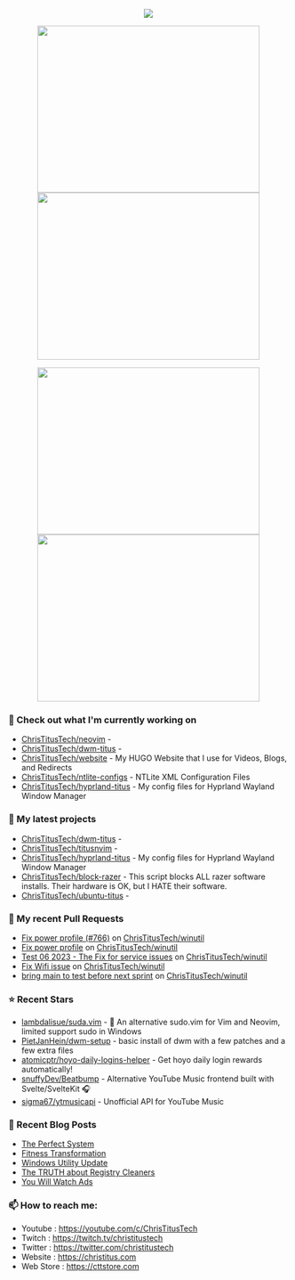 <p align="center"><a href="https://github.com/anuraghazra/github-readme-stats">
  <img align="center" src="https://github-readme-stats.vercel.app/api?username=ChrisTitusTech&show_icons=true&theme=tokyonight" />
</a></p>

<p align="center"><a href="https://wakatime.com/@christitustech">
  <img align="center" width="400" height="300" src="https://wakatime.com/share/@christitustech/4c17a227-eb23-48c5-a2f1-492e5538842c.svg" />
</a>
<a href="https://wakatime.com/@christitustech">
  <img align="center" width="400" height="300" src="https://wakatime.com/share/@christitustech/57160975-2111-472e-bc92-f390b42053b3.svg" />
</a></p>

<p align="center"><a href="https://wakatime.com/@christitustech">
  <img align="center" width="400" height="300" src="https://wakatime.com/share/@christitustech/b7d6c245-11dd-4802-a2dd-8ff0fd915324.svg" />
</a>
<a href="https://wakatime.com/@christitustech">
  <img align="center" width="400" height="300" src="https://wakatime.com/share/@christitustech/29475f0b-8d50-47b4-aaf5-f96bdcab9d0d.svg" />
</a></p>

### 👷 Check out what I'm currently working on

- [ChrisTitusTech/neovim](https://github.com/ChrisTitusTech/neovim) - 
- [ChrisTitusTech/dwm-titus](https://github.com/ChrisTitusTech/dwm-titus) - 
- [ChrisTitusTech/website](https://github.com/ChrisTitusTech/website) - My HUGO Website that I use for Videos, Blogs, and Redirects
- [ChrisTitusTech/ntlite-configs](https://github.com/ChrisTitusTech/ntlite-configs) - NTLite XML Configuration Files
- [ChrisTitusTech/hyprland-titus](https://github.com/ChrisTitusTech/hyprland-titus) - My config files for Hyprland Wayland Window Manager
### 🌱 My latest projects

- [ChrisTitusTech/dwm-titus](https://github.com/ChrisTitusTech/dwm-titus) - 
- [ChrisTitusTech/titusnvim](https://github.com/ChrisTitusTech/titusnvim) - 
- [ChrisTitusTech/hyprland-titus](https://github.com/ChrisTitusTech/hyprland-titus) - My config files for Hyprland Wayland Window Manager
- [ChrisTitusTech/block-razer](https://github.com/ChrisTitusTech/block-razer) - This script blocks ALL razer software installs. Their hardware is OK, but I HATE their software. 
- [ChrisTitusTech/ubuntu-titus](https://github.com/ChrisTitusTech/ubuntu-titus) - 
### 🔨 My recent Pull Requests

- [Fix power profile (#766)](https://github.com/ChrisTitusTech/winutil/pull/767) on [ChrisTitusTech/winutil](https://github.com/ChrisTitusTech/winutil)
- [Fix power profile](https://github.com/ChrisTitusTech/winutil/pull/766) on [ChrisTitusTech/winutil](https://github.com/ChrisTitusTech/winutil)
- [Test 06 2023 - The Fix for service issues](https://github.com/ChrisTitusTech/winutil/pull/764) on [ChrisTitusTech/winutil](https://github.com/ChrisTitusTech/winutil)
- [Fix Wifi issue](https://github.com/ChrisTitusTech/winutil/pull/754) on [ChrisTitusTech/winutil](https://github.com/ChrisTitusTech/winutil)
- [bring main to test before next sprint](https://github.com/ChrisTitusTech/winutil/pull/747) on [ChrisTitusTech/winutil](https://github.com/ChrisTitusTech/winutil)
### ⭐ Recent Stars

- [lambdalisue/suda.vim](https://github.com/lambdalisue/suda.vim) - 🥪 An alternative sudo.vim for Vim and Neovim, limited support sudo in Windows
- [PietJanHein/dwm-setup](https://github.com/PietJanHein/dwm-setup) - basic install of dwm with a few patches and a few extra files
- [atomicptr/hoyo-daily-logins-helper](https://github.com/atomicptr/hoyo-daily-logins-helper) - Get hoyo daily login rewards automatically!
- [snuffyDev/Beatbump](https://github.com/snuffyDev/Beatbump) - Alternative YouTube Music frontend built with Svelte/SvelteKit 🎧
- [sigma67/ytmusicapi](https://github.com/sigma67/ytmusicapi) - Unofficial API for YouTube Music
### 📰 Recent Blog Posts

- [The Perfect System](https://christitus.com/the-perfect-system/)
- [Fitness Transformation](https://christitus.com/fitness-transformation/)
- [Windows Utility Update](https://christitus.com/winutil-may-23-update/)
- [The TRUTH about Registry Cleaners](https://christitus.com/registry-cleaner/)
- [You Will Watch Ads](https://christitus.com/you-will-watch-ads/)
### 📫 How to reach me:
  - Youtube   : <https://youtube.com/c/ChrisTitusTech>
  - Twitch    : <https://twitch.tv/christitustech>
  - Twitter   : <https://twitter.com/christitustech>
  - Website   : <https://christitus.com>
  - Web Store : <https://cttstore.com>
